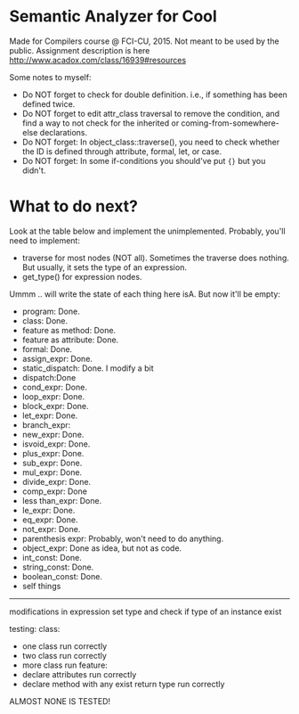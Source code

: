 # Semantic Analyzer for Cool

Made for Compilers course @ FCI-CU, 2015. Not meant to be used by the public. Assignment description is here http://www.acadox.com/class/16939#resources

Some notes to myself:
- Do NOT forget to check for double definition. i.e., if something has been defined twice.
- Do NOT forget to edit attr_class traversal to remove the condition, and find a way to not check for the inherited or coming-from-somewhere-else declarations.
- Do NOT forget: In object_class::traverse(), you need to check whether the ID is defined through attribute, formal, let, or case.
- Do NOT forget: In some if-conditions you should've put `{}` but you didn't.


# What to do next?
Look at the table below and implement the unimplemented.
Probably, you'll need to implement:
- traverse for most nodes (NOT all). Sometimes the traverse does nothing. But usually, it sets the type of an expression.
- get_type() for expression nodes.

Ummm .. will write the state of each thing here isA. But now it'll be empty:
- program: Done.
- class: Done.
- feature as method: Done.
- feature as attribute: Done.
- formal: Done.
- assign_expr: Done.
- static_dispatch: Done. I modify a bit
- dispatch:Done
- cond_expr: Done.
- loop_expr: Done.
- block_expr: Done.
- let_expr: Done.
- branch_expr:
- new_expr: Done.
- isvoid_expr: Done.
- plus_expr: Done.
- sub_expr: Done.
- mul_expr: Done.
- divide_expr: Done.
- comp_expr: Done
- less than_expr: Done.
- le_expr: Done.
- eq_expr: Done.
- not_expr: Done.
- parenthesis expr: Probably, won't need to do anything.
- object_expr: Done as idea, but not as code.
- int_const: Done.
- string_const: Done.
- boolean_const: Done.
- self things
-------------------------------
modifications in expression set type and check if type of an instance exist

testing:
class:
 - one class run correctly
 - two class run correctly
 - more class run
feature:
 - declare attributes run correctly
 - declare method with any exist return type run  correctly


ALMOST NONE IS TESTED!

